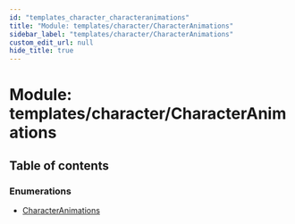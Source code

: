 ```yaml
---
id: "templates_character_characteranimations"
title: "Module: templates/character/CharacterAnimations"
sidebar_label: "templates/character/CharacterAnimations"
custom_edit_url: null
hide_title: true
---
```


# Module: templates/character/CharacterAnimations

## Table of contents

### Enumerations

- [CharacterAnimations](../enums/templates_character_characteranimations.characteranimations.md)
